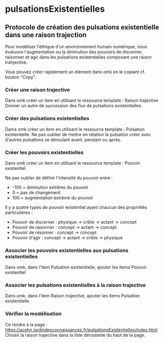 # pulsationsExistentielles

## Protocole de création des pulsations existentielle dans une raison trajection
Pour modéliser l'éthique d'un environnement humain numérique, nous évaluons l'augmentation ou la diminution des pouvoirs de discerner, raisonner et agir dans les pulsations existentielles composant une raison trahjective.

Vous pouvez créer rapidement un élément dans omk en le copiant cf. bouton "Copy".

### Créer une raison trajective
Dans omk créer un item en utilisant le ressource template : Raison trajective
Donner un autre de succession des flux de pulsations existentielles.

### Créer des pulsations existentielles
Dams omk créer un item en utilisant le ressource template : Pulsation existentielle.
Ne pas oublier de mettre en relation la pulsation créer avec d'autres pulsations se déroulant avant, pendant ou après.

### Créer les pouvoirs existentielles
Dans omk créer un item en utilisant le ressource template : Pouvoir existentiel

Ne pas oublier de définir l'intensité du pouvoir entre :
- -100 = diminution extrême du pouvoir
- 0 = pas de changement
- 100 = augmentation extrême du pouvoir

Il y a quatre types de pouvoir existentiel ayant chaucun des propriétés particulières :
- Pouvoir de discerner : physique -> crible -> actant -> concept
- Pouvoir de raisonner : concept -> actant -> concept
- Pouvoir de résonner : concept -> concept
- Pouvoir d'agir : concept -> actant -> crible -> physique


### Associer les pouvoirs existentielles aux pulsations existentielles
Dans omk, dans l'item Pulsation existentielle, ajouter les items Pouvoir existentiel

### Associer les pulsations existentielles à la raison trajective
Dans omk, dans l'item Raison trajective, ajouter les items Pulsation existentielle

### Vérifier la modélisation 
Ce rendre à la page : https://acehn.jardindesconnaissances.fr/pulsationsExistentielles/index.html
Choisir la raison trajective dans la liste déroulante du haut de la page.
